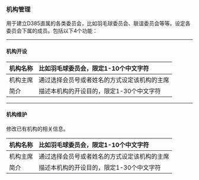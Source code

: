 ### 机构管理

用于建立D385直属的各类委员会，比如羽毛球委员会、联谊委员会等等。设定各委员会下属的成员。包括以下4个功能：

---

#### 机构开设

| 机构名称 | 比如羽毛球委员会，限定1-10个中文字符 |
| :--- | :--- |
| 机构主席 | 通过选择会员号或者姓名的方式设定该机构的主席 |
| 简介 | 描述本机构的开设目的，限定1-30个中文字符 |

---

#### 机构维护

修改已有机构的相关信息。

| 机构名称 | 比如羽毛球委员会，限定1-10个中文字符 |
| :--- | :--- |
| 机构主席 | 通过选择会员号或者姓名的方式设定该机构的主席 |
| 简介 | 描述本机构的开设目的，限定1-30个中文字符 |



